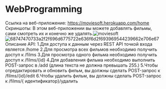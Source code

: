 # WebProgramming
Ссылка на веб-приложение: https://moviesoft.herokuapp.com/home
Скриншоты:
В этом веб-приложении вы можете добавлять фильмы, сами
смотреть их и конечно же удалять.![moviesoft](https://user-images.githubusercontent.com/84037263/157815299-d5a2f279-0113-4ccd-88b4-feedca778324.png)
![68747470733a2f2f696d6775722e636f6d2f693969544239662e706e67](https://user-images.githubusercontent.com/84037263/157815522-42a4776d-60de-4546-b6aa-1209386d7630.png)
Описание API:
1.Для доступа к данным через REST API точкой входа является /home
2.Для просмотра всех фильмов необходимо получить доступ к /films
3.Для просмотра одного фильма необходимо получить доступ к /films/{id}
4.Для добавления фильма необходимо выполнить POST-запрос в /add (длина текста не должна превышать 255.)
5.Чтобы отредактировать и обновить фильм, вы должны сделать POST-запрос к /films/{id}/edit
6.Чтобы удалить фильм, вы должны сделать POST-запрос к /films/{ идентификатор}/удалить
